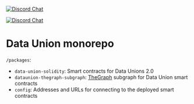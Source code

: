[![Discord Chat](https://img.shields.io/discord/801574432350928907.svg?label=Streamr%20Discord&logo=Discord&colorB=7289da)](https://discord.gg/FVtAph9cvz)

[![Discord Chat](https://img.shields.io/discord/853941437602070549.svg?label=Data%20Union%20Discord&logo=Discord&colorB=7289da)](https://discord.gg/FVtAph9cvz)

# Data Union monorepo

`/packages`:
* `data-union-solidity`: Smart contracts for Data Unions 2.0
* `dataunion-thegraph-subgraph`: [TheGraph](https://thegraph.com/) subgraph for Data Union smart contracts
* `config`: Addresses and URLs for connecting to the deployed smart contracts
